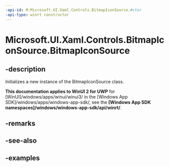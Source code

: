 ```yaml
---
-api-id: M:Microsoft.UI.Xaml.Controls.BitmapIconSource.#ctor
-api-type: winrt constructor
---
```

<!-- Method syntax.
public BitmapIconSource.BitmapIconSource()
-->

# Microsoft.UI.Xaml.Controls.BitmapIconSource.BitmapIconSource


## -description

Initializes a new instance of the BitmapIconSource class.


**This documentation applies to WinUI 2 for UWP** for [WinUI]/windows/apps/winui/winui3/ in the [Windows App SDK]/windows/apps/windows-app-sdk/, see the **[Windows App SDK namespaces]/windows/windows-app-sdk/api/winrt/**.

## -remarks


## -see-also


## -examples


